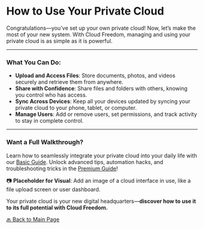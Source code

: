 # How to Use Your Private Cloud

Congratulations—you’ve set up your own private cloud! Now, let’s make the most of your new system. With Cloud Freedom, managing and using your private cloud is as simple as it is powerful.

---

### What You Can Do:

- **Upload and Access Files**: Store documents, photos, and videos securely and retrieve them from anywhere.
- **Share with Confidence**: Share files and folders with others, knowing you control who has access.
- **Sync Across Devices**: Keep all your devices updated by syncing your private cloud to your phone, tablet, or computer.
- **Manage Users**: Add or remove users, set permissions, and track activity to stay in complete control.

---

### Want a Full Walkthrough?  
Learn how to seamlessly integrate your private cloud into your daily life with our [Basic Guide](#). Unlock advanced tips, automation hacks, and troubleshooting tricks in the [Premium Guide](#)!

📷 **Placeholder for Visual**: Add an image of a cloud interface in use, like a file upload screen or user dashboard.

Your private cloud is your new digital headquarters—**discover how to use it to its full potential with Cloud Freedom.**

[🔙 Back to Main Page](index.md#how-to-use-your-private-cloud)
